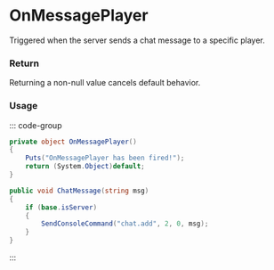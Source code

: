<Badge type="danger" text="Carbon Compatible"/><Badge type="warning" text="Oxide Compatible"/>
# OnMessagePlayer
Triggered when the server sends a chat message to a specific player.
### Return
Returning a non-null value cancels default behavior.

### Usage
::: code-group
```csharp [Example]
private object OnMessagePlayer()
{
	Puts("OnMessagePlayer has been fired!");
	return (System.Object)default;
}
```
```csharp [Source — Assembly-CSharp @ BasePlayer]
public void ChatMessage(string msg)
{
	if (base.isServer)
	{
		SendConsoleCommand("chat.add", 2, 0, msg);
	}
}

```
:::
